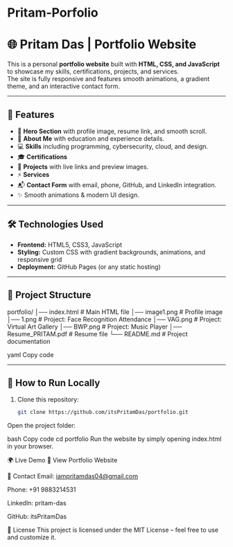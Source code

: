 # Pritam-Porfolio
# 🌐 Pritam Das | Portfolio Website

This is a personal **portfolio website** built with **HTML, CSS, and JavaScript** to showcase my skills, certifications, projects, and services.  
The site is fully responsive and features smooth animations, a gradient theme, and an interactive contact form.

---

## 🚀 Features
- 📌 **Hero Section** with profile image, resume link, and smooth scroll.  
- 📝 **About Me** with education and experience details.  
- 💻 **Skills** including programming, cybersecurity, cloud, and design.  
- 🎓 **Certifications**  
- 📂 **Projects** with live links and preview images.  
- ⚡ **Services**  
- 📬 **Contact Form** with email, phone, GitHub, and LinkedIn integration.  
- ✨ Smooth animations & modern UI design.  

---

## 🛠️ Technologies Used
- **Frontend:** HTML5, CSS3, JavaScript  
- **Styling:** Custom CSS with gradient backgrounds, animations, and responsive grid  
- **Deployment:** GitHub Pages (or any static hosting)  

---

## 📂 Project Structure
portfolio/
│── index.html # Main HTML file
│── image1.png # Profile image
│── 1.png # Project: Face Recognition Attendance
│── VAG.png # Project: Virtual Art Gallery
│── BWP.png # Project: Music Player
│── Resume_PRITAM.pdf # Resume file
└── README.md # Project documentation

yaml
Copy code

---

## 🎯 How to Run Locally
1. Clone this repository:
   ```bash
   git clone https://github.com/itsPritamDas/portfolio.git
Open the project folder:

bash
Copy code
cd portfolio
Run the website by simply opening index.html in your browser.

🌍 Live Demo
🔗 View Portfolio Website

📧 Contact
Email: iampritamdas04@gmail.com

Phone: +91 9883214531

LinkedIn: pritam-das

GitHub: itsPritamDas

📜 License
This project is licensed under the MIT License – feel free to use and customize it.
